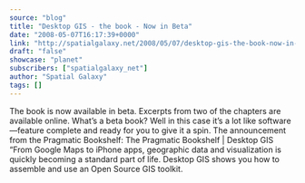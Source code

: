 ```yaml
---
source: "blog"
title: "Desktop GIS - the book - Now in Beta"
date: "2008-05-07T16:17:39+0000"
link: "http://spatialgalaxy.net/2008/05/07/desktop-gis-the-book-now-in-beta/"
draft: "false"
showcase: "planet"
subscribers: ["spatialgalaxy_net"]
author: "Spatial Galaxy"
tags: []
---
```


The book is now available in beta. Excerpts from two of the chapters are available online.
What&rsquo;s a beta book? Well in this case it&rsquo;s a lot like software&mdash;feature complete and ready for you to give it a spin.
The announcement from the Pragmatic Bookshelf: The Pragmatic Bookshelf | Desktop GIS &ldquo;From Google Maps to iPhone apps, geographic data and visualization is quickly becoming a standard part of life. Desktop GIS shows you how to assemble and use an Open Source GIS toolkit.
